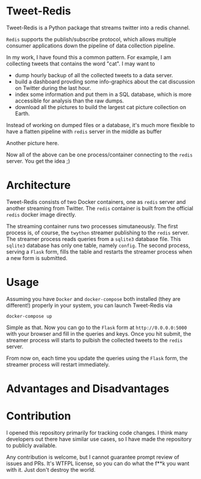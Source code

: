 # Tweet-Redis

Tweet-Redis is a Python package that streams twitter into a redis channel.

`Redis` supports the publish/subscribe protocol, which allows multiple consumer applications down the pipeline of data collection pipeline.

In my work, I have found this a common pattern.
For example, I am collecting tweets that contains the word "cat".
I may want to

- dump hourly backup of all the collected tweets to a data server.
- build a dashboard provding some info-graphics about the cat discussion on Twitter during the last hour.
- index some information and put them in a SQL database, which is more accessible for analysis than the raw dumps.
- download all the pictures to build the largest cat picture collection on Earth. 

Instead of working on dumped files or a database, it's much more flexible to have a flatten pipeline with `redis` server in the middle as buffer

Another picture here. 

Now all of the above can be one process/container connecting to the `redis` server.
You get the idea ;)

# Architecture

Tweet-Redis consists of two Docker containers, one as `redis` server and another streaming from Twitter.
The `redis` container is built from the official `redis` docker image directly.

The streaming container runs two processes simutaneously.
The first process is, of course, the `twython` streamer publishing to the `redis` server.
The streamer process reads queries from a `sqlite3` database file.
This `sqlite3` database has only one table, namely `config`.
The second process, serving a `Flask` form, fills the table and restarts the streamer process when a new form is submitted.

# Usage

Assuming you have `Docker` and `docker-compose` both installed (they are different!) properly in your system, you can launch Tweet-Redis via

    docker-compose up

Simple as that.
Now you can go to the `Flask` form at `http://0.0.0.0:5000` with your browser and fill in the queries and keys.
Once you hit submit, the streamer process will starts to pulbish the collected tweets to the `redis` server.

From now on, each time you update the queries using the `Flask` form, the streamer process will restart immediately.

# Advantages and Disadvantages

# Contribution

I opened this repository primarily for tracking code changes.
I think many developers out there have similar use cases, so I have made the repository to publicly available.

Any contribution is welcome, but I cannot guarantee prompt review of issues and PRs. It's WTFPL license, so you can do what the f\*\*k you want with it. Just don't destroy the world.
